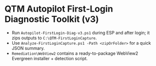 # QTM Autopilot First‑Login Diagnostic Toolkit (v3)
- Run `Autopilot-FirstLogin-Diag-v3.ps1` during ESP and after login; it zips outputs to `C:\QTM-FirstLoginCapture`.
- Use `Analyze-FirstLoginCapture.ps1 -Path <zipOrFolder>` for a quick JSON summary.
- `Remediation\WebView2` contains a ready-to-package WebView2 Evergreen installer + detection script.
